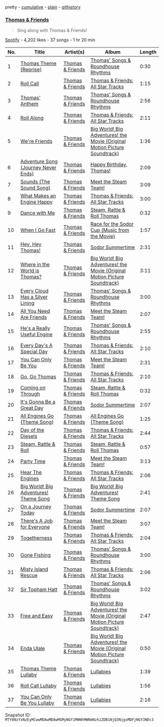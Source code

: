 pretty - [cumulative](/playlists/cumulative/37i9dQZF1DXdDLDbdNxXQX.md) - [plain](/playlists/plain/37i9dQZF1DXdDLDbdNxXQX) - [githistory](https://github.githistory.xyz/mackorone/spotify-playlist-archive/blob/main/playlists/plain/37i9dQZF1DXdDLDbdNxXQX)

### [Thomas & Friends](https://open.spotify.com/playlist/37i9dQZF1DXdDLDbdNxXQX)

> Sing along with Thomas & Friends!

[Spotify](https://open.spotify.com/user/spotify) - 4,202 likes - 37 songs - 1 hr 20 min

| No. | Title | Artist(s) | Album | Length |
|---|---|---|---|---|
| 1 | [Thomas Theme \(Reprise\)](https://open.spotify.com/track/2mQVahe9gsumDmr67neUzb) | [Thomas & Friends](https://open.spotify.com/artist/6jGPmpMdDk6KzyNeXvD1xs) | [Thomas' Songs & Roundhouse Rhythms](https://open.spotify.com/album/1SK0kSsuZqspVNCMIitM6v) | 0:30 |
| 2 | [Roll Call](https://open.spotify.com/track/6qKr5DEHMhyD8HugUyD19C) | [Thomas & Friends](https://open.spotify.com/artist/6jGPmpMdDk6KzyNeXvD1xs) | [Thomas & Friends: All Star Tracks](https://open.spotify.com/album/2KitLxTg9Uj3rDwKodSudD) | 1:15 |
| 3 | [Thomas' Anthem](https://open.spotify.com/track/6hUvVkZuxCgYZcJO53Zd6a) | [Thomas & Friends](https://open.spotify.com/artist/6jGPmpMdDk6KzyNeXvD1xs) | [Thomas' Songs & Roundhouse Rhythms](https://open.spotify.com/album/1SK0kSsuZqspVNCMIitM6v) | 2:56 |
| 4 | [Roll Along](https://open.spotify.com/track/7k4W3iasB3vqsVVX90O8Hy) | [Thomas & Friends](https://open.spotify.com/artist/6jGPmpMdDk6KzyNeXvD1xs) | [Thomas & Friends: All Star Tracks](https://open.spotify.com/album/2KitLxTg9Uj3rDwKodSudD) | 2:11 |
| 5 | [We're Friends](https://open.spotify.com/track/6X2JdSbOAmpKKbHdRiG0CL) | [Thomas & Friends](https://open.spotify.com/artist/6jGPmpMdDk6KzyNeXvD1xs) | [Big World! Big Adventures! the Movie \(Original Motion Picture Soundtrack\)](https://open.spotify.com/album/5V3rouxWWLl52CDEfAycak) | 1:36 |
| 6 | [Adventure Song \(Journey Never Ends\)](https://open.spotify.com/track/2rkrOpxDKQO9IePMpzHJPr) | [Thomas & Friends](https://open.spotify.com/artist/6jGPmpMdDk6KzyNeXvD1xs) | [Happy Birthday, Thomas!](https://open.spotify.com/album/0bvaeStznqUPemF4d0DYDI) | 2:09 |
| 7 | [Sounds \(The Sound Song\)](https://open.spotify.com/track/3Pahvt7EYavkLIxrM2G9Sg) | [Thomas & Friends](https://open.spotify.com/artist/6jGPmpMdDk6KzyNeXvD1xs) | [Meet the Steam Team!](https://open.spotify.com/album/5voSY5POhmyE1anZ4LCrHd) | 3:09 |
| 8 | [What Makes an Engine Happy](https://open.spotify.com/track/0eaYJ1YzdfC6iHLuJwNlJA) | [Thomas & Friends](https://open.spotify.com/artist/6jGPmpMdDk6KzyNeXvD1xs) | [Thomas & Friends: All Star Tracks](https://open.spotify.com/album/2KitLxTg9Uj3rDwKodSudD) | 3:00 |
| 9 | [Dance with Me](https://open.spotify.com/track/2SDjVkGb80HFN1eBSRpzaW) | [Thomas & Friends](https://open.spotify.com/artist/6jGPmpMdDk6KzyNeXvD1xs) | [Steam, Rattle & Roll Thomas](https://open.spotify.com/album/63uEoErqlbuB1LkhcbEQkX) | 0:32 |
| 10 | [When I Go Fast](https://open.spotify.com/track/3E29DJb5C3iizrux2bLdRp) | [Thomas & Friends](https://open.spotify.com/artist/6jGPmpMdDk6KzyNeXvD1xs) | [Race for the Sodor Cup \(Music from the Movie\)](https://open.spotify.com/album/3nXkQt9TkcRDIahh08eth3) | 1:57 |
| 11 | [Hey, Hey Thomas!](https://open.spotify.com/track/3RHRBsLiElwxnAx6Uh5Lop) | [Thomas & Friends](https://open.spotify.com/artist/6jGPmpMdDk6KzyNeXvD1xs) | [Sodor Summertime](https://open.spotify.com/album/1VptAjM2WeFFk8wEWzH7Im) | 2:31 |
| 12 | [Where in the World is Thomas?](https://open.spotify.com/track/0MGdbMuKkrysQ4VVq57vfg) | [Thomas & Friends](https://open.spotify.com/artist/6jGPmpMdDk6KzyNeXvD1xs) | [Big World! Big Adventures! the Movie \(Original Motion Picture Soundtrack\)](https://open.spotify.com/album/5V3rouxWWLl52CDEfAycak) | 3:11 |
| 13 | [Every Cloud Has a Silver Lining](https://open.spotify.com/track/7FNViZwBBXthnGPdsrCgkC) | [Thomas & Friends](https://open.spotify.com/artist/6jGPmpMdDk6KzyNeXvD1xs) | [Thomas' Songs & Roundhouse Rhythms](https://open.spotify.com/album/1SK0kSsuZqspVNCMIitM6v) | 3:00 |
| 14 | [All You Need Are Friends](https://open.spotify.com/track/03E8ow95vXDwG6hyQH5mxV) | [Thomas & Friends](https://open.spotify.com/artist/6jGPmpMdDk6KzyNeXvD1xs) | [Meet the Steam Team!](https://open.spotify.com/album/5voSY5POhmyE1anZ4LCrHd) | 2:07 |
| 15 | [He's a Really Useful Engine](https://open.spotify.com/track/5ZJsYPz4WYgDZMcjlaH5M4) | [Thomas & Friends](https://open.spotify.com/artist/6jGPmpMdDk6KzyNeXvD1xs) | [Thomas' Songs & Roundhouse Rhythms](https://open.spotify.com/album/1SK0kSsuZqspVNCMIitM6v) | 2:55 |
| 16 | [Every Day's A Special Day](https://open.spotify.com/track/56TiBDsoZDMGuu18WqURhb) | [Thomas & Friends](https://open.spotify.com/artist/6jGPmpMdDk6KzyNeXvD1xs) | [Thomas & Friends: All Star Tracks](https://open.spotify.com/album/2KitLxTg9Uj3rDwKodSudD) | 2:10 |
| 17 | [You Can Only Be You](https://open.spotify.com/track/7pXeGRaQCxZXctU6UPHNiD) | [Thomas & Friends](https://open.spotify.com/artist/6jGPmpMdDk6KzyNeXvD1xs) | [Meet the Steam Team!](https://open.spotify.com/album/5voSY5POhmyE1anZ4LCrHd) | 2:31 |
| 18 | [Go, Go Thomas](https://open.spotify.com/track/5ExvsvyrHJLSaFih8inGVT) | [Thomas & Friends](https://open.spotify.com/artist/6jGPmpMdDk6KzyNeXvD1xs) | [Thomas & Friends: All Star Tracks](https://open.spotify.com/album/2KitLxTg9Uj3rDwKodSudD) | 2:10 |
| 19 | [Coming on Through](https://open.spotify.com/track/1rAXFbzA8rrO5yyuut6t7E) | [Thomas & Friends](https://open.spotify.com/artist/6jGPmpMdDk6KzyNeXvD1xs) | [Steam, Rattle & Roll Thomas](https://open.spotify.com/album/63uEoErqlbuB1LkhcbEQkX) | 0:32 |
| 20 | [It's Gonna Be a Great Day](https://open.spotify.com/track/6iTDhsIr48ZVUPQnJlqnOv) | [Thomas & Friends](https://open.spotify.com/artist/6jGPmpMdDk6KzyNeXvD1xs) | [Sodor Summertime](https://open.spotify.com/album/1VptAjM2WeFFk8wEWzH7Im) | 2:07 |
| 21 | [All Engines Go \(Theme Song\)](https://open.spotify.com/track/5deGc0zXStd6c48GLn6JEv) | [Thomas & Friends](https://open.spotify.com/artist/6jGPmpMdDk6KzyNeXvD1xs) | [All Engines Go \(Theme Song\)](https://open.spotify.com/album/724ddsnGT2yWXZXT1beP2f) | 1:25 |
| 22 | [Day of the Diesels](https://open.spotify.com/track/3ZMm1CiM6olLrb4AXCoCkF) | [Thomas & Friends](https://open.spotify.com/artist/6jGPmpMdDk6KzyNeXvD1xs) | [Thomas & Friends: All Star Tracks](https://open.spotify.com/album/2KitLxTg9Uj3rDwKodSudD) | 2:44 |
| 23 | [Steam, Rattle & Roll](https://open.spotify.com/track/4BiELPE8w8vqZWkYPN15yh) | [Thomas & Friends](https://open.spotify.com/artist/6jGPmpMdDk6KzyNeXvD1xs) | [Steam, Rattle & Roll Thomas](https://open.spotify.com/album/63uEoErqlbuB1LkhcbEQkX) | 0:57 |
| 24 | [Party Time](https://open.spotify.com/track/15cUkamTaPi6rYkniKtPDu) | [Thomas & Friends](https://open.spotify.com/artist/6jGPmpMdDk6KzyNeXvD1xs) | [Meet the Steam Team!](https://open.spotify.com/album/5voSY5POhmyE1anZ4LCrHd) | 3:13 |
| 25 | [Hear The Engines](https://open.spotify.com/track/0JnE9kx6QfrBsKn8WdGmyD) | [Thomas & Friends](https://open.spotify.com/artist/6jGPmpMdDk6KzyNeXvD1xs) | [Thomas & Friends: All Star Tracks](https://open.spotify.com/album/2KitLxTg9Uj3rDwKodSudD) | 2:06 |
| 26 | [Big World! Big Adventures! Theme Song](https://open.spotify.com/track/7oESRh0nSjLrm6GQty88cM) | [Thomas & Friends](https://open.spotify.com/artist/6jGPmpMdDk6KzyNeXvD1xs) | [Big World! Big Adventures! Theme Song](https://open.spotify.com/album/1Z6L82rj8wjkjBzhH932dH) | 2:41 |
| 27 | [On a Journey Today](https://open.spotify.com/track/1wag3kiQfXNjLMlr5riAEj) | [Thomas & Friends](https://open.spotify.com/artist/6jGPmpMdDk6KzyNeXvD1xs) | [Sodor Summertime](https://open.spotify.com/album/1VptAjM2WeFFk8wEWzH7Im) | 2:07 |
| 28 | [There's A Job for Everyone](https://open.spotify.com/track/4KVBIanmzauQB2Rv76zcFP) | [Thomas & Friends](https://open.spotify.com/artist/6jGPmpMdDk6KzyNeXvD1xs) | [Meet the Steam Team!](https://open.spotify.com/album/5voSY5POhmyE1anZ4LCrHd) | 3:07 |
| 29 | [Togetherness](https://open.spotify.com/track/12rdkOaEG532RwKssKevdg) | [Thomas & Friends](https://open.spotify.com/artist/6jGPmpMdDk6KzyNeXvD1xs) | [Thomas & Friends: All Star Tracks](https://open.spotify.com/album/2KitLxTg9Uj3rDwKodSudD) | 2:04 |
| 30 | [Gone Fishing](https://open.spotify.com/track/5zDn4p16W73jTR1EYJIFLF) | [Thomas & Friends](https://open.spotify.com/artist/6jGPmpMdDk6KzyNeXvD1xs) | [Thomas' Songs & Roundhouse Rhythms](https://open.spotify.com/album/1SK0kSsuZqspVNCMIitM6v) | 3:00 |
| 31 | [Misty Island Rescue](https://open.spotify.com/track/35zPrxceveAWka8GLr27xK) | [Thomas & Friends](https://open.spotify.com/artist/6jGPmpMdDk6KzyNeXvD1xs) | [Thomas & Friends: All Star Tracks](https://open.spotify.com/album/2KitLxTg9Uj3rDwKodSudD) | 2:06 |
| 32 | [Sir Topham Hatt](https://open.spotify.com/track/5J026z1CPObMFQfLzPQcSD) | [Thomas & Friends](https://open.spotify.com/artist/6jGPmpMdDk6KzyNeXvD1xs) | [Thomas' Songs & Roundhouse Rhythms](https://open.spotify.com/album/1SK0kSsuZqspVNCMIitM6v) | 3:02 |
| 33 | [Free and Easy](https://open.spotify.com/track/2821w1cSGMHQ3r2eb7Vx4m) | [Thomas & Friends](https://open.spotify.com/artist/6jGPmpMdDk6KzyNeXvD1xs) | [Big World! Big Adventures! the Movie \(Original Motion Picture Soundtrack\)](https://open.spotify.com/album/5V3rouxWWLl52CDEfAycak) | 2:47 |
| 34 | [Enda Ulale](https://open.spotify.com/track/7JrS2AxPCICTCJ4bztWN3M) | [Thomas & Friends](https://open.spotify.com/artist/6jGPmpMdDk6KzyNeXvD1xs) | [Big World! Big Adventures! the Movie \(Original Motion Picture Soundtrack\)](https://open.spotify.com/album/5V3rouxWWLl52CDEfAycak) | 0:50 |
| 35 | [Thomas Theme Lullaby](https://open.spotify.com/track/0A6j4xUMaDvq2wyKFr6eVG) | [Thomas & Friends](https://open.spotify.com/artist/6jGPmpMdDk6KzyNeXvD1xs) | [Lullabies](https://open.spotify.com/album/2jn7Dn8YT6cwuR5Kyh5Xez) | 1:39 |
| 36 | [Roll Call Lullaby](https://open.spotify.com/track/2pZ3DU9a6JO6xAEFVW3C7T) | [Thomas & Friends](https://open.spotify.com/artist/6jGPmpMdDk6KzyNeXvD1xs) | [Lullabies](https://open.spotify.com/album/2jn7Dn8YT6cwuR5Kyh5Xez) | 1:56 |
| 37 | [You Can Only Be You Lullaby](https://open.spotify.com/track/7oiuM1m1aQhlfeVcdGMrvg) | [Thomas & Friends](https://open.spotify.com/artist/6jGPmpMdDk6KzyNeXvD1xs) | [Lullabies](https://open.spotify.com/album/2jn7Dn8YT6cwuR5Kyh5Xez) | 2:16 |

Snapshot ID: `MTY0NzYxNzEyMCwwMDAwMDAwMGMyNGY1MWNhMWNmNzk1ZDBiNjQ3NjgxMDFjNGY3NDc3`
